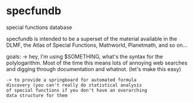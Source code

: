 specfundb
=========

special functions database

specfundb is intended to be a superset of the material available
in the DLMF, the Atlas of Special Functions, Mathworld, Planetmath,
and so on...

goals:
	-> hey, I'm using $SOMETHING, what's the syntax for 
	the polylogarithm. Most of the time this means
	lots of annoying web searches and digging through
	documentation and whatnot. (let's make this easy)

	-> to provide a springboard for automated formula
	discovery (you can't really do statistical analysis
	of special functions if you don't have an overarching
	data structure for them
